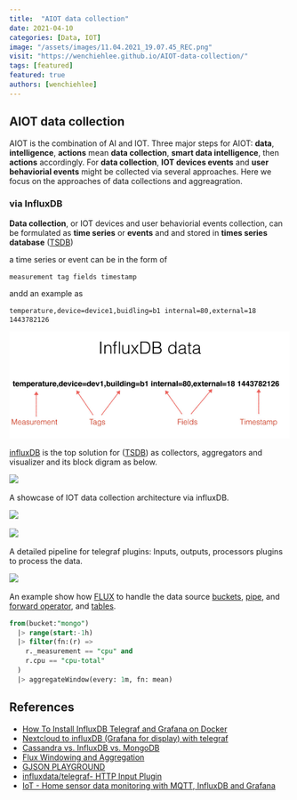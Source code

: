 ```yaml
---
title:  "AIOT data collection"
date: 2021-04-10
categories: [Data, IOT]
image: "/assets/images/11.04.2021_19.07.45_REC.png"
visit: "https://wenchiehlee.github.io/AIOT-data-collection/"
tags: [featured]
featured: true
authors: [wenchiehlee]
---
```


## AIOT data collection

AIOT is the combination of AI and IOT. Three major steps for AIOT: **data**, **intelligence**, **actions** mean **data collection**, **smart data intelligence**, then **actions** accordingly. For **data collection**, **IOT devices events** and **user behaviorial events** might be collected via several approaches. Here we focus on the approaches of data collections and aggreagration. 

### via InfluxDB

**Data collection**, or IOT devices and user behaviorial events collection, can be formulated as **time series** or **events** and and stored in **times series database** ([TSDB](https://www.influxdata.com/time-series-database/))

a time series or event can be in the form of

```
measurement tag fields timestamp
```
andd an example as
```
temperature,device=device1,buidling=b1 internal=80,external=18 1443782126
```

[![](../../assets/images/13.04.2021_10.35.03_REC.png)]()



[influxDB](https://www.influxdata.com/) is the top solution for ([TSDB](https://www.influxdata.com/time-series-database/)) as collectors, aggregators and visualizer and its block digram as below.

[![](https://www.influxdata.com/wp-content/uploads/APM-Diagram-1.png)](https://www.influxdata.com/time-series-platform/telegraf/)

A showcase of IOT data collection architecture via influxDB.

[![](https://davidgs.com/posts/category/iot/iot-hardware/images/architecture.gif)](https://davidgs.com/posts/category/iot/iot-hardware/building-an-influxdb-iot-edge-data-collection-device/)

[![](https://sysadmin.info.pl/wp-content/webp-express/webp-images/doc-root/wp-content/uploads/2020/09/diagram-2.png.webp)](https://www.influxdata.com/blog/tldr-influxdb-tech-tips-time-series-forecasting-with-telegraf/)

A detailed pipeline for telegraf plugins: Inputs, outputs, processors plugins to process the data.

[![](https://www.influxdata.com/wp-content/uploads/Telegraf-1.jpg)](https://sysadmin.info.pl/en/how-to-setup-and-secure-telegraf-influxdb-and-grafana-on-linux/)

An example show how [FLUX](https://docs.influxdata.com/influxdb/v2.0/query-data/) to handle the data source [buckets](https://docs.influxdata.com/flux/v0.7/introduction/getting-started#buckets), [pipe](https://docs.influxdata.com/flux/v0.7/introduction/getting-started#pipe-forward-operator), and  [forward operator](https://docs.influxdata.com/flux/v0.7/introduction/getting-started#pipe-forward-operator), and [tables](https://docs.influxdata.com/flux/v0.7/introduction/getting-started#tables).

```sql 
from(bucket:"mongo")
  |> range(start:-1h)
  |> filter(fn:(r) =>
    r._measurement == "cpu" and
    r.cpu == "cpu-total"
  )
  |> aggregateWindow(every: 1m, fn: mean)
```


## References
* [How To Install InfluxDB Telegraf and Grafana on Docker](https://devconhttps://sysadmin.info.pl/wp-content/webp-express/webp-images/doc-root/wp-content/uploads/2020/09/diagram-2.png.webpnected.com/how-to-install-influxdb-telegraf-and-grafana-on-docker/)
* [Nextcloud to influxDB (Grafana for display) with telegraf](https://blog.lbdg.me/nextcloud-influxdb-telegraf-grafana/)
* [Cassandra vs. InfluxDB vs. MongoDB](https://db-engines.com/en/system/Cassandra%3BInfluxDB%3BMongoDB)
* [Flux Windowing and Aggregation](https://dzone.com/articles/flux-windowing-and-aggregation)
* [GJSON PLAYGROUND](https://gjson.dev/)
* [influxdata/telegraf- HTTP Input Plugin](https://github.com/influxdata/telegraf/tree/master/plugins/inputs/http)
* [IoT - Home sensor data monitoring with MQTT, InfluxDB and Grafana](http://nilhcem.com/iot/home-monitoring-with-mqtt-influxdb-grafana)